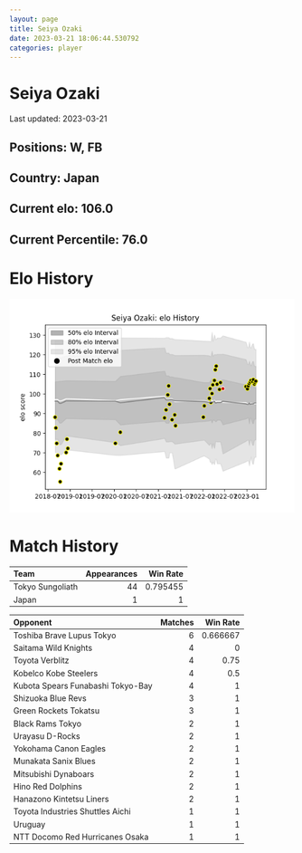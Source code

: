 ```yaml
---  
layout: page  
title: Seiya Ozaki  
date: 2023-03-21 18:06:44.530792  
categories: player  
---
```

# Seiya Ozaki


Last updated: 2023-03-21
## Positions: W, FB

## Country: Japan

## Current elo: 106.0

## Current Percentile: 76.0

# Elo History


![elo history](history_SeiyaOzaki.png)
# Match History


| Team             |   Appearances |   Win Rate |
|:-----------------|--------------:|-----------:|
| Tokyo Sungoliath |            44 |   0.795455 |
| Japan            |             1 |   1        |

| Opponent                          |   Matches |   Win Rate |
|:----------------------------------|----------:|-----------:|
| Toshiba Brave Lupus Tokyo         |         6 |   0.666667 |
| Saitama Wild Knights              |         4 |   0        |
| Toyota Verblitz                   |         4 |   0.75     |
| Kobelco Kobe Steelers             |         4 |   0.5      |
| Kubota Spears Funabashi Tokyo-Bay |         4 |   1        |
| Shizuoka Blue Revs                |         3 |   1        |
| Green Rockets Tokatsu             |         3 |   1        |
| Black Rams Tokyo                  |         2 |   1        |
| Urayasu D-Rocks                   |         2 |   1        |
| Yokohama Canon Eagles             |         2 |   1        |
| Munakata Sanix Blues              |         2 |   1        |
| Mitsubishi Dynaboars              |         2 |   1        |
| Hino Red Dolphins                 |         2 |   1        |
| Hanazono Kintetsu Liners          |         2 |   1        |
| Toyota Industries Shuttles Aichi  |         1 |   1        |
| Uruguay                           |         1 |   1        |
| NTT Docomo Red Hurricanes Osaka   |         1 |   1        |